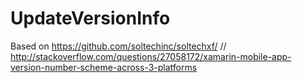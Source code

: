 # UpdateVersionInfo

Based on https://github.com/soltechinc/soltechxf/
// http://stackoverflow.com/questions/27058172/xamarin-mobile-app-version-number-scheme-across-3-platforms

